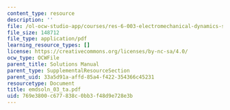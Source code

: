 ```yaml
---
content_type: resource
description: ''
file: /ol-ocw-studio-app/courses/res-6-003-electromechanical-dynamics-spring-2009/769e3800c677838c0bb3f48d9e728e3b_emdsoln_03_ta.pdf
file_size: 148712
file_type: application/pdf
learning_resource_types: []
license: https://creativecommons.org/licenses/by-nc-sa/4.0/
ocw_type: OCWFile
parent_title: Solutions Manual
parent_type: SupplementalResourceSection
parent_uid: 33a5d91a-affd-85a4-f422-354366c45231
resourcetype: Document
title: emdsoln_03_ta.pdf
uid: 769e3800-c677-838c-0bb3-f48d9e728e3b
---
```

